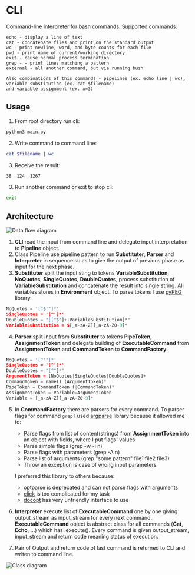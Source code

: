 # CLI
Command-line interpreter for bash commands.
Supported commands:
```
echo - display a line of text
cat - concatenate files and print on the standard output
wc - print newline, word, and byte counts for each file
pwd - print name of current/working directory
exit - cause normal process termination
grep - - print lines matching a pattern
external - all another command, but via running bush 

Also combinations of this commands - pipelines (ex. echo line | wc), variable substitution (ex. cat $filename)
and variable assignment (ex. x=3)
```
## Usage
1) From root directory run cli:
```bash
python3 main.py
```
2) Write command to command line:
```bash
cat $filename | wc
```
3) Receive the result:
```bash
38  124  1267
```
3) Run another command or exit to stop cli:
```bash
exit
```

## Architecture
![Data flow diagram](https://raw.githubusercontent.com/wiki/tiginamaria/SoftwareDesign/images/CLI.png)

1) **CLI** read the input from command line and delegate input interpretation to **Pipeline** object. 
2) Class Pipeline use pipeline pattern to run **Substituter**, **Parser** and **Interpreter** in sequence so as to give the output of previous phase as input for the next phase.
3) **Substituter** split the input sting to tokens **VariableSubstitution**, **NoQuotes**, **SingleQuotes**, **DoubleQuotes**, process substitution of **VariableSubstitution** and concatenate the result into single string. All variables stores in **Environment** object. To parse tokens I use [pyPEG](https://fdik.org/pyPEG/) library.
```python
NoQuotes = '[^$'"]*'
SingleQuotes = '[^']*'
DoubleQuotes = "[[^$"]+|VariableSubstitution]*"
VariableSubstitution = $[_a-zA-Z][_a-zA-Z0-9]*
```
4) **Parser** split input from **Substituter** to tokens **PipeToken**, **AssignmentToken** and delegate building of **ExecutableCommand** from **AssignmentToken** and **CommandToken** to **CommandFactory**.
```python
NoQuotes = '[^'"]*'
SingleQuotes = '[^']*'
DoubleQuotes = "[^"]*"
ArgumentToken = [NoQuotes|SingleQuotes|DoubleQuotes]+
CommandToken = name() (ArgumentToken)*
PipeToken = CommandToken (|CommandToken)*
AssignmentToken = Variable=ArgumentToken
Variable = [_a-zA-Z][_a-zA-Z0-9]*
```
5) In **CommandFactory** there are parsers for every command. To parser flags for command ```grep``` I used [argparse](https://docs.python.org/2/library/argparse.html) library because it allowed me to:
    * Parse flags from list of content(strings) from **AssignmentToken** into an object with fields, where I put flags' values 
    * Parse simple flags (grep -w -i n)
    * Parse flags with parameters (grep -A n)
    * Parse list of arguments (grep "some pattern" file1 file2 file3)
    * Throw an exception is case of wrong input parameters
    
    I preferred this library to others because:
    * [optparse](https://docs.python.org/2/library/optparse.html) is deprecated and can not parse flags with arguments
    * [click](https://click.palletsprojects.com/en/7.x/) is too complicated for my task
    * [docopt](https://github.com/docopt/docopt) has very unfriendly interface to use 
    
6) **Interpreter** execute list of **ExecutableCommand** one by one giving output_stream as input_stream for every next command. **ExecutableCommand** object is abstract class for all commands (**Cat**, **Echo**, ...) which has .execute(). Every command is given output_stream, input_stream and return code meaning status of execution.

7) Pair of Output and return code of last command is returned to CLI and writen to command line.


![Class diagram](https://raw.githubusercontent.com/wiki/tiginamaria/SoftwareDesign/images/CLI_class.png)
